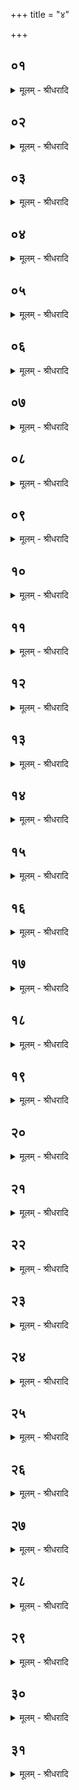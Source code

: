 +++
title = "४"

+++


## ०१
<details><summary>मूलम् - श्रीधरादि</summary>

नीडे᳘ कृष्णाजिनमा᳘स्तृणाति॥  
(त्य᳘) अ᳘दित्यास्त्व᳘गसी᳘ति᳘ सो ऽसा᳘वेव ब᳘न्धुर᳘थैनमा᳘सादयत्य᳘दित्यै स᳘द ऽआ᳘सीदे᳘तीयं वै᳘ पृथिव्य᳘दितिः᳘ सेयं᳘ प्रतिष्ठा त᳘दस्या᳘मे᳘वैनमेत᳘त्प्रतिष्ठा᳘यां प्र᳘तिष्ठापयति त᳘स्मादाहा᳘दित्यै स᳘द ऽआसी᳘देति॥
</details>

## ०२
<details><summary>मूलम् - श्रीधरादि</summary>

(त्य᳘) अ᳘थैव᳘मभिप᳘द्य व्वाचयति॥  
(त्य᳘) अ᳘स्तभ्नाद्द्यां᳘ वृषभो᳘ ऽअन्त᳘रिक्षमि᳘ति देवा᳘ ह वै᳘ यज्ञं᳘ तन्वाना᳘स्ते ऽसुररक्षसे᳘भ्य ऽआसङ्गा᳘द्बिभयां᳘चक्रुस्त᳘ ऽएनमेतज्ज्या᳘याᳫं᳭समेव᳘ व्वधा᳘च्चक्रुर्यदाहा᳘स्तभ्नाद्द्यां᳘ व्वृषभो᳘ ऽअन्त᳘रिक्षमिति॥
</details>

## ०३
<details><summary>मूलम् - श्रीधरादि</summary>

(त्य᳘) अ᳘मिमीत व्वरिमा᳘णं पृथिव्या इ᳘ति॥  
त᳘देनेनेमाँ᳘ल्लोकाना᳘स्पृणोति त᳘स्य हि न᳘ हन्ता᳘ ऽस्ति न᳘ वधो ये᳘नेमे᳘ लोका ऽआ᳘स्पृतास्त᳘स्मादाहा᳘मिमीत व्वरिमा᳘णं पृथिव्या इ᳘ति॥
</details>

## ०४
<details><summary>मूलम् - श्रीधरादि</summary>

(त्या᳘) आ᳘सीदद्वि᳘श्वा भुवनानि[[!!]] सम्राडि᳘ति॥  
त᳘देनेनेदᳫँ᳭ स᳘र्व्वमा᳘स्पृणोति त᳘स्य हि᳘ न᳘ हन्ता᳘स्ति न᳘ वधो ये᳘नेदᳫँ᳭ स᳘र्व्वमा᳘स्पृतं त᳘स्मादाहा᳘सीदद्वि᳘श्वा भु᳘वनानि सम्राडि᳘ति॥
</details>

## ०५
<details><summary>मूलम् - श्रीधरादि</summary>

व्विश्वेत्ता᳘नि व्व᳘रुणस्य व्व्रतानी᳘ति त᳘दस्मा ऽइदᳫँ᳭ स᳘र्व्वम᳘नुवर्त्म करोति य᳘दिदं किं᳘ च न कं᳘ चन᳘ प्रत्युद्यामि᳘नं त᳘स्मादाह व्विश्वेत्ता᳘नि व्व᳘रुणस्य व्व्रतानीति[[!!]]॥
</details>

## ०६
<details><summary>मूलम् - श्रीधरादि</summary>

(त्य᳘) अ᳘थ सोमपर्याण᳘हनेन पर्या᳘णह्यति॥  
ने᳘देनं नाष्ट्रा र᳘क्षाᳫँ᳭सि प्रमृशानि᳘ति ग᳘र्भो वा᳘ ऽएष᳘ भवति तिर᳘ ऽइव वै ग᳘र्भास्तिर᳘ ऽइवैतद्य᳘त्पर्या᳘णद्धं[[!!]] तिर᳘ ऽइव वै᳘ देवा᳘ मनु᳘ष्येभ्यस्तिर᳘ इवैतद्य᳘त्प᳘र्याणद्धं त᳘स्माद्वै᳘ पर्या᳘णह्यति॥
</details>

## ०७
<details><summary>मूलम् - श्रीधरादि</summary>

स᳘ पर्या᳘णह्यति॥  
व्व᳘नेषु व्यन्त᳘रिक्षं[[!!]] तताने᳘ति व्व᳘नेषु᳘ हीद᳘मन्त᳘रिक्षं व्वि᳘ततं व्वृक्षाग्रे᳘षु व्वा᳘जम᳘र्व्वत्सु प᳘य उस्रि᳘यास्वि᳘ति व्वी᳘र्यं वै व्वा᳘जाः पु᳘माᳫँ᳭सो᳘ ऽर्व्वन्तः पु᳘ᳫं᳘स्वे᳘वैत᳘द्वी᳘र्यं[[!!]] दधाति प᳘य उस्रि᳘यास्वि᳘ति प᳘यो᳘ हीदमुस्रि᳘यासु हित᳘ᳫं᳘ त्दृत्सु क्र᳘तुं व्व᳘रुणो व्वि᳘क्ष्वग्निमि᳘ति[[!!]] त्दृत्सु᳘ ह्ययं[[!!]] क्र᳘तुर्मनोजवः प्र᳘विष्टो व्वि᳘क्ष्वग्निमि᳘ति[[!!]] विक्षु᳘ ह्ययं᳘ प्रजा᳘स्वग्नि᳘र्दिवि सू᳘र्यमदधात्सो᳘मम᳘द्रावि᳘ति दिवि᳘ ह्यसौ सू᳘र्यो हितः सो᳘मम᳘द्रावि᳘ति गिरि᳘षु हि सो᳘मस्त᳘स्मादाह दिवि सू᳘र्यमदधात्सो᳘मम᳘द्राविति[[!!]]॥
</details>

## ०८
<details><summary>मूलम् - श्रीधरादि</summary>

(त्य᳘) अ᳘थ य᳘दि द्वे᳘ कृष्णाजिने भ᳘वतः॥  
(स्त᳘) त᳘योरन्यतर᳘त्प्रत्या᳘नह्यति प्रतीनाहभाजनं य᳘द्यु ऽए᳘कं भ᳘वति कृष्णाजिनग्रीवा᳘ ए᳘वावकृ᳘त्य प्रत्या᳘नह्यति प्रतीनाहभाजनᳫँ᳭ सू᳘र्यस्य च᳘क्षुरा᳘रोहाग्ने᳘रक्ष्णः᳘ कनी᳘नकम्। यत्रै᳘तशेभिरी᳘यसे भ्रा᳘जमानो विपश्चिते᳘ति सू᳘र्यमे᳘वैत᳘त्पुर᳘स्तात्करोति सू᳘र्यः पुर᳘स्तान्नाष्ट्रा र᳘क्षाᳫं᳭स्यपघ्न᳘न्नेत्यथा᳘भयेनानाष्ट्रे᳘ण प᳘रिवहन्ति॥
</details>

## ०९
<details><summary>मूलम् - श्रीधरादि</summary>

(त्यु᳘) उ᳘द्धते प्र ऽउ᳘ग्ये फ᳘लके भवतः॥  
(स्त) तद᳘न्तरेण ति᳘ष्ठन्त्सुब्रह्मण्यः प्रा᳘जति श्रे᳘यान्वा᳘ ऽए᳘षो ऽभ्यारोहा᳘द्भवति को᳘ ह्येतम᳘र्हत्यभ्या᳘रोढुं त᳘स्माद᳘न्तरेण ति᳘ष्ठन्प्रा᳘जति॥
</details>

## १०
<details><summary>मूलम् - श्रीधरादि</summary>

पलाशशाख᳘या प्रा᳘जति॥  
य᳘त्र वै᳘ गायत्री सो᳘ममच्छा᳘पतत्त᳘दस्या ऽआह᳘रन्त्या ऽअपाद᳘स्ताभ्याय᳘त्य पर्णं प्र᳘चिच्छेद गायत्र्यै[[!!]] वा सो᳘मस्य वा रा᳘ज्ञस्त᳘त्पतित्वा᳘ प᳘र्णो ऽभवत्त᳘स्मात्पर्णो ना᳘म तद्य᳘देवा᳘त्र सो᳘मस्य᳘ न्यक्तं[[!!]] त᳘दिहा᳘प्यसदि᳘ति त᳘स्मात्पलाशशाख᳘या प्रा᳘जति॥
</details>

## ११
<details><summary>मूलम् - श्रीधरादि</summary>

(त्य᳘) अ᳘थानड्वा᳘हावा᳘जन्ति॥  
तौ य᳘दि कृष्णौ स्या᳘तामन्यतरो᳘ वा कृष्णस्त᳘त्र व्विद्याद्वर्षिष्य᳘त्यैष᳘मः पर्ज᳘न्यो व्वृ᳘ष्टिमान्भविष्यती᳘त्येत᳘दु विज्ञा᳘नम्॥
</details>

## १२
<details><summary>मूलम् - श्रीधरादि</summary>

(म᳘) अ᳘थ युनक्ति॥  
(क्त्यु) उ᳘स्रावे᳘तं धूर्षाहावि᳘त्युस्रौ हि भ᳘वतो धूर्षाहावि᳘ति धूर्व्वाहौ हि भ᳘वतो युज्ये᳘थामनश्रू ऽइ᳘ति युज्ये᳘ते᳘ ह्यनश्रू[[!!]] ऽइत्य᳘नार्तावि᳘ति तद᳘वीरहणावित्य᳘पापकृतावि᳘ति त᳘द्ब्रह्मचो᳘दनावि᳘ति ब्रह्मचो᳘दनौ हि भ᳘वतः स्वस्ति य᳘जमानस्य गृहा᳘न्गच्छतमि᳘ति य᳘थैनावन्तरा᳘ नाष्ट्रा र᳘क्षाᳫं᳭सि न᳘ हिᳫं᳭स्यु᳘रेव᳘मेत᳘दाह॥
</details>

## १३
<details><summary>मूलम् - श्रीधरादि</summary>

(हा᳘) अ᳘थ पश्चा᳘त्परिक्र᳘म्य॥  
(म्या) अपालम्ब᳘मभिप᳘द्याह सो᳘माय क्रीताया᳘नुब्रूही᳘ति सो᳘माय पर्युह्य᳘माणाये᳘ति व्वा᳘ ऽतो यतर᳘था काम᳘येत॥
</details>

## १४
<details><summary>मूलम् - श्रीधरादि</summary>

(ता᳘) अ᳘थ व्वाचयति॥  
भद्रो᳘ मे ऽसि प्र᳘च्यवस्व भुवस्पत ऽइ᳘ति भद्रो᳘ ह्यस्यैष[[!!]] भ᳘वति त᳘स्मा᳘न्नान्यमा᳘द्रियते᳘ ऽप्यस्य रा᳘जानः सभागा ऽआ᳘गच्छन्ति पू᳘र्व्वो रा᳘ज्ञो ऽभि᳘वदति भद्रो हि भ᳘वति त᳘स्मादाह भद्रो᳘ मे ऽसी᳘ति प्र᳘च्यवस्व भुवस्पत ऽइ᳘ति भु᳘वनाना᳘ᳫं᳘ ह्येष प᳘तिर्वि᳘श्वान्यभि धा᳘मानीत्य᳘ङ्गानि वै व्वि᳘श्वानि धा᳘मान्य᳘ङ्गान्ये᳘वैत᳘द᳘भ्याह मा᳘ त्वा परिपरि᳘णो व्विदन्मा᳘ त्वा परिपन्थि᳘नो व्विदन्मा᳘ त्वा व्वृ᳘का अघाय᳘वो व्विदन्नि᳘ति य᳘थैनमन्तरा᳘ नाष्ट्रा र᳘क्षाᳫं᳭सि न᳘ विन्दे᳘युरेव᳘मेत᳘दाह॥
</details>

## १५
<details><summary>मूलम् - श्रीधरादि</summary>

श्येनो᳘ भूत्वा प᳘रापते᳘ति॥  
व्व᳘य ऽए᳘वैनमेत᳘द्भूतं प्र᳘पातयति यद्वा᳘ ऽउग्रं त᳘न्नाष्ट्रा र᳘क्षाᳫंसि᳘ नान्व᳘वयन्त्येतद्वै व्व᳘यसामो᳘जिष्ठं ब᳘लिष्ठं य᳘च्छ्येनस्त᳘मे᳘वैत᳘द्भूतं प्र᳘पातयति यदा᳘ह श्येनो᳘ भूत्वा प᳘रापतेति[[!!]]॥
</details>

## १६
<details><summary>मूलम् - श्रीधरादि</summary>

(त्य᳘) अ᳘थ श᳘रीरमेवान्व᳘वहन्ति[[!!]]॥  
य᳘जमानस्य गृहा᳘न्गच्छ त᳘न्नौ सᳫं᳭स्कृतमि᳘ति ना᳘त्र तिरो᳘हितमिवास्ति॥
</details>

## १७
<details><summary>मूलम् - श्रीधरादि</summary>

(स्त्य᳘) अ᳘थ सुब्रह्मण्यामा᳘ह्वयति॥  
य᳘था ये᳘भ्यः पक्ष्यन्त्स्यात्ता᳘न्ब्रूया᳘दित्यहे᳘ वः पक्तास्मी᳘त्येव᳘मे᳘वैत᳘द्देवे᳘भ्यो यज्ञं नि᳘वेदयति सुब्रह्मण्यो᳘ ३ᳫँ᳘ सुब्रह्मण्यो ३ मि᳘ति ब्र᳘ह्म हि᳘ देवा᳘न्प्रच्याव᳘यति त्रिष्कृ᳘त्व ऽआह त्रिवृद्धि᳘ यज्ञः[[!!]]॥
</details>

## १८
<details><summary>मूलम् - श्रीधरादि</summary>

(ऽ) इन्द्रा᳘गच्छे᳘ति॥  
(ती᳘) इ᳘न्द्रो वै᳘ यज्ञ᳘स्य देव᳘ता त᳘स्मादाहेन्द्रा᳘गच्छे᳘ति ह᳘रिव आ᳘गच्छ मे᳘धातिथेर्मेषवृ᳘षणश्वस्य मेने॥ गौ᳘रावस्कन्दिन्न᳘हल्यायै जारे᳘ति तद्या᳘न्ये᳘वास्य च᳘रणानि तै᳘रे᳘वैनमेतत्प्र᳘मुमोदयिषति॥
</details>

## १९
<details><summary>मूलम् - श्रीधरादि</summary>

कौ᳘शिक ब्राह्मण गौ᳘तम ब्रुवाणे᳘ति॥  
श᳘श्वद्धैतदा᳘रुणिना ऽधुनोपज्ञातं[[!!]] यद्गौ᳘तम ब्रुवणे᳘ति स य᳘दि काम᳘येत ब्रूया᳘देतद्य᳘द्यु काम᳘येता᳘पि ना᳘द्रियेतेत्यहे[[!!]] सुत्यामि᳘ति यावदहे᳘ सु᳘त्या भ᳘वति॥
</details>

## २०
<details><summary>मूलम् - श्रीधरादि</summary>

दे᳘वा ब्र᳘ह्माण आ᳘गच्छते᳘ति॥  
त᳘द्देवां᳘श्च ब्राह्मणां᳘श्चाहैतैर्ह्य᳘त्रोभ᳘यैर᳘र्थो भ᳘वति य᳘द्देवै᳘श्च ब्राह्मणैश्च[[!!]]॥
</details>

## २१
<details><summary>मूलम् - श्रीधरादि</summary>

(श्चा᳘) अ᳘थ प्रतिप्रस्थाता[[!!]]॥  
(ता᳘ग्रे) अ᳘ग्रेण शा᳘लामग्नीषोमी᳘येण पशु᳘ना प्रत्यु᳘पतिष्ठते ऽग्नी᳘षो᳘मौ वा᳘ ऽएत᳘मन्तर्ज्जम्भ ऽआ᳘दधाते यो दी᳘क्षत ऽआग्नावैष्णव᳘ᳫं᳘ ह्यदो᳘ दीक्षणी᳘यᳫं᳭ हविर्भ᳘वति यो वै व्वि᳘ष्णुः सो᳘मः स᳘ हविर्वा᳘ ऽएष᳘ देवा᳘नां भवति यो दी᳘क्षते त᳘देनमन्तर्जम्भ ऽआ᳘दधाते त᳘त्पशु᳘ना ऽऽत्मा᳘नं नि᳘ष्क्रीणीते॥
</details>

## २२
<details><summary>मूलम् - श्रीधरादि</summary>

तद्धै᳘के॥  
(क ऽ) आहवनी᳘यादु᳘ल्मुकमा᳘हरन्त्यय᳘मग्नि᳘रयᳫं᳭ सो᳘मस्ता᳘भ्याᳫं᳭ सह᳘सद्भ्यां नि᳘ष्क्रेष्यामह ऽइ᳘ति व्व᳘दन्तस्त᳘दु त᳘था न᳘ कुर्याद्य᳘त्र वा᳘ ऽएतौ᳘ क्व[[!!]] च त᳘त्स᳘हैव[[!!]]॥
</details>

## २३
<details><summary>मूलम् - श्रीधरादि</summary>

स वै द्वि᳘रूपो भवति॥  
द्विदेव᳘त्यो हि भ᳘वति देव᳘तयोर᳘समदे कृष्ण᳘सारंगः स्यादि᳘त्याहुरेत᳘द्ध्येनयो रूप᳘तममिवे᳘ति य᳘दि कृष्ण᳘सारङ्गं न᳘ विन्देद᳘थो ऽअ᳘पि लो᳘हितसारङ्गः स्यात्॥
</details>

## २४
<details><summary>मूलम् - श्रीधरादि</summary>

(त्त᳘) त᳘स्मिन्वाचयति॥  
न᳘मो मित्र᳘स्य व्व᳘रुणस्य च᳘क्षसे महो᳘ देवा᳘य त᳘दृत᳘ᳫं᳘ सपर्यत। दूरेदृ᳘शे देव᳘जाताय केत᳘वे दिव᳘स्पुत्रा᳘य सू᳘र्याय शᳫं᳭सते᳘ति न᳘म ए᳘वास्मा ऽएत᳘त्करोति मित्रधे᳘यमे᳘वैनेनैत᳘त्कुरुते॥
</details>

## २५
<details><summary>मूलम् - श्रीधरादि</summary>

(ते᳘ ऽथा) अ᳘थाध्वर्यु᳘रारो᳘हणं व्वि᳘मुञ्चति॥  
व्व᳘रुणस्योत्त᳘म्भनमसी᳘त्युपस्त᳘म्भनेनो᳘पस्तभ्नाति व्व᳘रुणस्य स्कम्भस᳘र्जनी स्थ इ᳘ति श᳘म्ये ऽउ᳘द्वृहति स यदा᳘ह व्व᳘रुणस्य स्कम्भस᳘र्जनी स्थ इ᳘ति व्वरु᳘ण्यो᳘ ह्येष᳘ ऽएत᳘र्हि भ᳘वति यत्सो᳘मः क्रीतः[[!!]]॥
</details>

## २६
<details><summary>मूलम् - श्रीधरादि</summary>

(तो᳘ ऽथ) अ᳘थ चत्वा᳘रो राजासन्दीमा᳘ददते॥  
द्वौ वा᳘ ऽअस्मै᳘ मानुषा᳘य रा᳘ज्ञ ऽआ᳘ददाते ऽअ᳘थैतां᳘ चत्वा᳘रो᳘ यो ऽस्य᳘ सकृत्स᳘र्व्वस्ये᳘ष्टे॥
</details>

## २७
<details><summary>मूलम् - श्रीधरादि</summary>

(ष्ट ऽ) औ᳘दुम्बरी भवति॥  
(त्य᳘) अ᳘न्नं वा ऽऊ᳘र्गुदुम्ब᳘र ऊ᳘र्जो ऽन्ना᳘द्यस्या᳘वरुद्ध्यै त᳘स्मादौ᳘दुम्बरी भवति॥
</details>

## २८
<details><summary>मूलम् - श्रीधरादि</summary>

नाभिदघ्ना᳘ भवति॥  
(त्य᳘) अ᳘त्र वा ऽअ᳘न्नं प्र᳘तितिष्ठन्य᳘न्नᳫं᳭ सो᳘मस्त᳘स्मान्नाभिदघ्ना᳘ भवत्य᳘त्रो ऽएव रे᳘तस आशयो रे᳘तः सो᳘मस्त᳘स्माद᳘त्रदघ्ना᳘ भवति॥
</details>

## २९
<details><summary>मूलम् - श्रीधरादि</summary>

ता᳘मभि᳘मृशति॥  
व्व᳘रुणस्य ऽऋतस᳘दन्यसीत्य᳘थ कृष्णाजिनमा᳘स्तृणाति व्व᳘रुणस्य ऽऋतस᳘दनमसीत्य᳘थैनमा᳘सादयति व्व᳘रुणस्य ऽऋतस᳘दनमा᳘सीदे᳘ति स यदा᳘ह व्व᳘रुणस्य ऽऋतस᳘दनमा᳘सीदे᳘ति व्वरु᳘ण्यो᳘ ह्येष᳘ एत᳘र्हि भ᳘वति॥
</details>

## ३०
<details><summary>मूलम् - श्रीधरादि</summary>

(त्य᳘) अ᳘थैनᳫँ᳭ शा᳘लां प्र᳘पादयति॥  
स᳘ प्रपाद᳘यन्वाचयति या᳘ ते᳘ धा᳘मानि हवि᳘षा य᳘जन्ति ता᳘ ते व्वि᳘श्वा परिभू᳘रस्तु यज्ञम्।  
गयस्फा᳘नः प्रत᳘रणः सुवीरो᳘ ऽव्वी᳘रहा प्र᳘चरा सोम दु᳘र्यानि᳘ति गृहा वै दु᳘र्या गृहा᳘न्नः शिवः᳘ शान्तो᳘ ऽपापकृत्प्र᳘चरे᳘त्ये᳘वैत᳘दाह॥
</details>

## ३१
<details><summary>मूलम् - श्रीधरादि</summary>

(हा᳘ ऽत्र) अ᳘त्र है᳘के॥  
(क ऽ) उदपात्र᳘मुपनि᳘नयन्ति य᳘था रा᳘ज्ञ ऽआ᳘गतायोदक᳘माह᳘रेदेव᳘मेत᳘दि᳘ति व्व᳘दन्तस्त᳘दु त᳘था न᳘ कुर्यान्मानुष᳘ᳫँ᳘ ह ते᳘ यज्ञे᳘ कुर्वन्ति᳘ व्यृद्धं वै त᳘द्यज्ञ᳘स्य य᳘न्मानुषं ने᳘द्व्यृद्धं यज्ञे᳘ कर᳘वाणी᳘ति त᳘स्मा᳘न्नोपनि᳘नयेत्॥
</details>